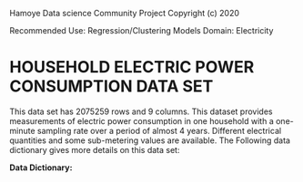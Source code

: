 Hamoye Data science Community Project
Copyright (c) 2020

Recommended Use: Regression/Clustering Models
Domain: Electricity

# HOUSEHOLD ELECTRIC POWER CONSUMPTION DATA SET

This data set has 2075259 rows and 9 columns.
This dataset provides measurements of electric power consumption in one household with a one-minute sampling rate over a period of almost 4 years.
Different electrical quantities and some sub-metering values are available. The Following data dictionary gives more details on this data set:

**Data Dictionary:**

<!DOCTYPE html>
<html>
    <head>
        <style>
             table, tr, th, td {
                border-collapse: collapse;
                border: 2px solid black;
                text-align: center;
                
            }
           
            
        </style>
    </head>
    <body>
<table>
          <tr>
            <th><b>Column Position</b></th>
            <th width="150"><b>Attribute Name</b></th>
            <th><b>Definition</b></th>
            <th><b>Data Type</b></th>
            <th><b>Example</b></th>
            <th><b>%Null Ratios</b></th>
          </tr>
          <tr>
            <td>1</td>
            <td>Date</td>
            <td>Date: Date in   format dd/mm/yyyy</td>
            <td>Quantitative</td>
            <td>16/12/2006, 10/5/2007, 24/9/2007</td>
            <td>?</td>
          </tr>
          <tr>
              <td>2</td>
              <td>Time</td>
              <td>Time: time in   format hh:mm:ss</td>
              <td>Quantitative</td>
              <td>17:27:00, 6:56:00, 10:00:00</td>
              <td>?</td>
          </tr>
          <tr>
              <td>3</td>
              <td>Global_Active_Power</td>
              <td>Global_active_power:   Household global minute-averaged active power (in kilowatt)</td>
              <td>Quantitative</td>
              <td>4.216, 5.412, 3.488</td>
              <td>?</td>
          </tr>
          <tr>
              <td>4</td>
              <td>Global_Reactive_Power</td>
              <td>Global_reactive_power: Household global minute-averaged reactive power (in kilowatt)</td>
              <td>Quantitative</td>
              <td>0.418, 0.47, 0.228</td>
              <td>?</td>
          </tr>
          <tr>
              <td>5</td>
              <td>Voltage</td>
              <td>Voltage:   Minute-averaged voltage (in volt)</td>
              <td>Quantitative</td>
              <td>234.84, 232.78, 233.06</td>
              <td>?</td>
          </tr>
          <tr>
              <td>6</td>
              <td>Global_Intensity</td>
              <td>Global_intensity:   Household global minute-averaged current intensity (in ampere)</td>
              <td>Quantitative</td>
              <td>18.4, 23.2, 15</td>
              <td>?</td>

          </tr>
          <tr>
              <td>7</td>
              <td>Sub_Metering_1</td>
              <td>Sub_metering_1:   Energy sub-metering No. 1 (in watt-hour of active energy). It corresponds to   the kitchen, containing mainly a dishwasher, an oven and a microwave (hot   plates are not electric but gas powered).</td>
              <td>Quantitative</td>
              <td>1, 38, 17</td>
              <td>?</td>
          </tr>
          <tr>
              <td>8</td>
              <td>Sub_Metering_2</td>
              <td>Sub_metering_2:   Energy sub-metering No. 2 (in watt-hour of active energy). It corresponds to   the laundry room, containing a washing-machine, a tumble-drier, a   refrigerator and a light.</td>
              <td>Quantitative</td>
              <td>1, 36, 5</td>
              <td>?</td>
          </tr>
          <tr>
              <td>9</td>
              <td>Sub_Metering_3</td>
              <td>Sub_metering_3:   Energy sub-metering No. 3 (in watt-hour of active energy). It corresponds to   an electric water-heater and an air-conditioner</td>
              <td>Quantitative</td>
              <td>17, 0, 18</td>
              <td>?</td>
          </tr>

  </table>
  </body>
  </html>

**Note:**
*(Global_active_power*1000/60 - sub_metering_1 - sub_metering_2 - sub_metering_3), represents the active energy consumed every minute (in watt hour) in the household by electrical equipment not measured in sub-meterings 1, 2 and 3.

**Acknowledgement**
\*This data set has been sourced from https://www.kaggle.com/uciml/electric-power-consumption-data-set
The contributors to this project are as follows:

